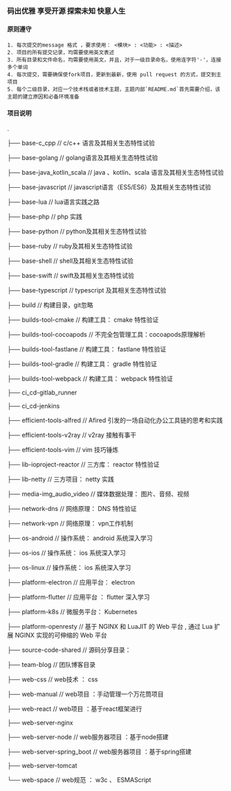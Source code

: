 ### 码出优雅 享受开源 探索未知 快意人生


#### 原则遵守
    1. 每次提交的message 格式 ，要求使用： <模块> : <功能> : <描述> 
    2. 项目的所有提交记录，均需要使用英文表述
    3. 所有目录和文件命名，均需要使用英文，并且，对于一级目录命名，使用连字符'-'，连接多个单词
    4. 每次提交，需要确保使fork项目，更新到最新，使用 pull request 的方式，提交到主项目
    5. 每个二级目录，对应一个技术栈或者技术主题，主题内部`README.md`首先需要介绍，该主题的建立原因和必备环境准备


#### 项目说明
.

├── base-c_cpp // c/c++ 语言及其相关生态特性试验 

├── base-golang // golang语言及其相关生态特性试验

├── base-java_kotlin_scala // java 、kotlin、scala 语言及其相关生态特性试验

├── base-javascript // javascript语言（ES5/ES6）及其相关生态特性试验

├── base-lua // lua语言实践之路

├── base-php // php 实践

├── base-python // python及其相关生态特性试验

├── base-ruby // ruby及其相关生态特性试验

├── base-shell // shell及其相关生态特性试验

├── base-swift // swift及其相关生态特性试验

├── base-typescript // typescript 及其相关生态特性试验

├── build // 构建目录，git忽略

├── builds-tool-cmake // 构建工具： cmake 特性验证

├── builds-tool-cocoapods // 不完全包管理工具：cocoapods原理解析

├── builds-tool-fastlane // 构建工具： fastlane 特性验证

├── builds-tool-gradle // 构建工具： gradle 特性验证

├── builds-tool-webpack // 构建工具： webpack 特性验证

├── ci_cd-gitlab_runner

├── ci_cd-jenkins

├── efficient-tools-alfred // Afired 引发的一场自动化办公工具链的思考和实践

├── efficient-tools-v2ray // v2ray 接触有事干

├── efficient-tools-vim // vim 技巧锤炼

├── lib-ioproject-reactor  // 三方库： reactor 特性验证

├── lib-netty // 三方项目： netty 实践

├── media-img_audio_video // 媒体数据处理： 图片、音频、视频

├── network-dns  // 网络原理： DNS 特性验证

├── network-vpn // 网络原理： vpn工作机制

├── os-android // 操作系统： android 系统深入学习

├── os-ios // 操作系统： ios 系统深入学习

├── os-linux // 操作系统： ios 系统深入学习

├── platform-electron // 应用平台： electron

├── platform-flutter // 应用平台 ： flutter 深入学习

├── platform-k8s // 微服务平台： Kubernetes

├── platform-openresty // 基于 NGINX 和 LuaJIT 的 Web 平台 , 通过 Lua 扩展 NGINX 实现的可伸缩的 Web 平台

├── source-code-shared // 源码分享目录：

├── team-blog // 团队博客目录

├── web-css // web技术 ： css

├── web-manual  // web项目 ：手动管理一个万花筒项目

├── web-react // web项目 ：基于react框架进行

├── web-server-nginx

├── web-server-node  // web服务器项目 ：基于node搭建

├── web-server-spring_boot // web服务器项目 ：基于spring搭建

├── web-server-tomcat

└── web-space // web规范 ： w3c 、 ESMAScript

